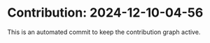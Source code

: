 # Contribution: 2024-12-10-04-56
This is an automated commit to keep the contribution graph active.
